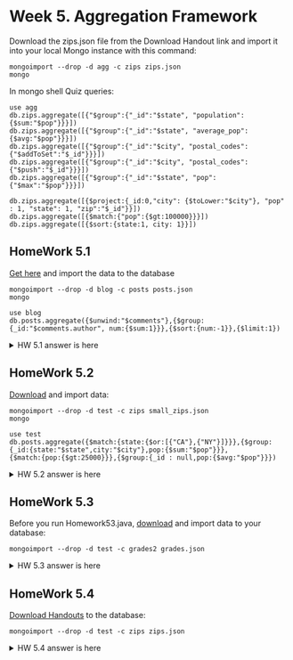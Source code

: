 # Week 5. Aggregation Framework

Download the zips.json file from the Download Handout link and import it into your local Mongo instance with this command:
```
mongoimport --drop -d agg -c zips zips.json
mongo
```
In mongo shell Quiz queries:
```
use agg
db.zips.aggregate([{"$group":{"_id":"$state", "population":{$sum:"$pop"}}}])
db.zips.aggregate([{"$group":{"_id":"$state", "average_pop":{$avg:"$pop"}}}])
db.zips.aggregate([{"$group":{"_id":"$city", "postal_codes":{"$addToSet":"$_id"}}}])
db.zips.aggregate([{"$group":{"_id":"$city", "postal_codes":{"$push":"$_id"}}}])
db.zips.aggregate([{"$group":{"_id":"$state", "pop":{"$max":"$pop"}}}])

db.zips.aggregate([{$project:{_id:0,"city": {$toLower:"$city"},	"pop" : 1, "state": 1, "zip":"$_id"}}])
db.zips.aggregate([{$match:{"pop":{$gt:100000}}}])
db.zips.aggregate([{$sort:{state:1, city: 1}}])
```

## HomeWork 5.1
<a href = "https://university.mongodb.com/static/MongoDB_2018_M101J_January/handouts/posts.json">
Get here</a> and import the data to the database

```
mongoimport --drop -d blog -c posts posts.json
mongo

use blog
db.posts.aggregate({$unwind:"$comments"},{$group:{_id:"$comments.author", num:{$sum:1}}},{$sort:{num:-1}},{$limit:1})
```
<details>
<summary>HW 5.1 answer is here</summary>
<p>{ "_id" : "Elizabet Kleine", "num" : 503 }</p> 
</details>

## HomeWork 5.2
<a href = "https://university.mongodb.com/static/MongoDB_2018_M101J_January/handouts/small_zips.json">
Download</a> and import data: 

```
mongoimport --drop -d test -c zips small_zips.json
mongo

use test
db.posts.aggregate({$match:{state:{$or:[{"CA"},{"NY"}]}}},{$group:{_id:{state:"$state",city:"$city"},pop:{$sum:"$pop"}}},
{$match:{pop:{$gt:25000}}},{$group:{_id : null,pop:{$avg:"$pop"}}})
```
<details>
<summary>HW 5.2 answer is here</summary>
<p>{ "_id" : 0, "pop" : 44804.782608695656 } </p> 
</details>

## HomeWork 5.3

Before you run Homework53.java, 
<a href="https://university.mongodb.com/static/MongoDB_2018_M101J_January/handouts/Small_grades_file.zip">
download</a> and import data to your database:

```
mongoimport --drop -d test -c grades2 grades.json
```
<details>
<summary>HW 5.3 answer is here</summary>
<p>{ "_id" : 1, "avg" : 64.50642324269174 } </p> 
</details>

## HomeWork 5.4

<a href="https://university.mongodb.com/static/MongoDB_2018_M101J_January/handouts/zips.json">
Download Handouts</a> to the database:

```
mongoimport --drop -d test -c zips zips.json
```
<details>
<summary>HW 5.4 answer is here</summary>
<p> </p> 
</details>

